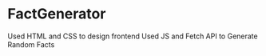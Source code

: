 # FactGenerator
Used HTML and CSS to design frontend
Used JS and Fetch API to Generate Random Facts
